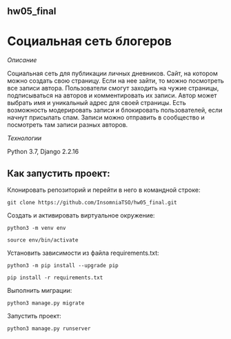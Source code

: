 ## hw05_final

# Социальная сеть блогеров
*Описание*

Социальная сеть для публикации личных дневников. Сайт, на котором можно создать свою страницу. Если на нее зайти, то можно посмотреть все записи автора. Пользователи смогут заходить на чужие страницы, подписываться на авторов и комментировать их записи. Автор может выбрать имя и уникальный адрес для своей страницы. Есть возможность модерировать записи и блокировать пользователей, если начнут присылать спам. Записи можно отправить в сообщество и посмотреть там записи разных авторов.

*Технологии*

Python 3.7, Django 2.2.16

## Как запустить проект:
Клонировать репозиторий и перейти в него в командной строке:

```
git clone https://github.com/InsomniaTSO/hw05_final.git
```

Cоздать и активировать виртуальное окружение:

```
python3 -m venv env
```

```
source env/bin/activate
```

Установить зависимости из файла requirements.txt:

```
python3 -m pip install --upgrade pip
```

```
pip install -r requirements.txt
```

Выполнить миграции:

```
python3 manage.py migrate
```

Запустить проект:

```
python3 manage.py runserver
```
